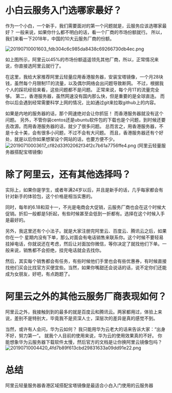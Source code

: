 # 小白云服务入门选哪家最好？

作为一个小白，一个新手，我们需要面对的第一个问题就是，云服务应该选哪家最好？
一般来说，如果你什么都不明白的话，看一个厂商的市场份额就行。
所以，我们来看一下2018年，中国的10大云服务厂商的份额。

![20190710001603_fdb304c6c985da8438c69266730db4ec.png](https://images-1255533533.cos.ap-shanghai.myqcloud.com/20190710001603_fdb304c6c985da8438c69266730db4ec.png)

如上图所示，阿里云以45%的市场份额遥遥领先其他厂商，所以，正常情况来说，你直接选阿里云就行了。

在这里，我给大家推荐阿里云轻量应用香港服务器，安装宝塔镜像，一个月28块钱，虽然每个月限制1T的流量，以及偶尔网络会出问题导致断网。
不过，根据我个人的踩坑经验来看，这些问题都不是问题。
正常来说，每个月1T的流量完全够。
第二，香港服务器，虽然网速没有国内那么快，但是重要的是全球直连。
而你以后会遇到经常需要科学上网的情况，比如通过git来拉取github上的内容。

如果是内地的服务器的话，那个网速绝对会让你抓狂！
而香港服务器就没有这个问题。
另外，不管你装centos还是ubuntu软件包的下载也是个问题，到时候还要去改源。而用香港服务器的话，就少了很多问题。
总而言之，用香港服务器，不是十全十美，会有很多小问题，不过不会有大问题。
而且，香港服务器还有个好处，就是以后你如果想架设个网站的话，也要方便不少。
![20190710003617_cf82d33f02062f34f2c7b61a7756ffe4.png](https://images-1255533533.cos.ap-shanghai.myqcloud.com/20190710003617_cf82d33f02062f34f2c7b61a7756ffe4.png)
(阿里云轻量服务器搭配宝塔镜像)
# 除了阿里云，还有其他选择吗？

实际上，如果你是学生，或者年满24岁以后，并且是新手的话，几乎每家都会有针对新手的体验包，这个价格是相当实惠的。

同时，每年的6.18和双十一，不光是电商会大促销，云服务厂商也会在这个时候大促销。折扣一般都是5折起，有些时候甚至会低到一折都有。选择在这个时候入手是最好的。

另外，我这里还有个小法子。就是大家注册完阿里云、百度云、腾讯云之后，如果你在一个
星期内没有下单，那么对面会有电话销售来联系你。这个时候不要轻易挂掉电话，你就说还在考虑，然后让对面加你微信，等你决定了就找他们下单。一般来说，销售都不会拒绝，挂完电话就会去找你。

然后，其实每个销售都会有任务，有些时候他们手里也会有些优惠券，有时候直接找他们买会比找官方买便宜些。当然，如果你嘴甜还会说话的话，说不定你们还能成为女朋友，好吧，有点跑题了。

# 阿里云之外的其他云服务厂商表现如何？

阿里云之外，我接触到到的最多的就是百度云和腾讯云。两家都用过，体验上来说，差别不是特别大，毕竟我不是资深人士，深层次的差异是真的感觉不到。

当然，或许有人会问，华为云如何？
我只能用华为云老大的话来告诉大家：“出身不好，努力第一”。
就我个人目前的使用来说，华为云的使用效果真的不好。
你能想象华为云服务器下载软件太慢，然后官方的文档是让你换阿里云镜像包吗？
![20190710004420_4fd7b89f613cbd29831633a09dd91e22.png](https://images-1255533533.cos.ap-shanghai.myqcloud.com/20190710004420_4fd7b89f613cbd29831633a09dd91e22.png)
# 总结

阿里云轻量服务器香港区域搭配宝塔镜像是最适合小白入门使用的云服务器
